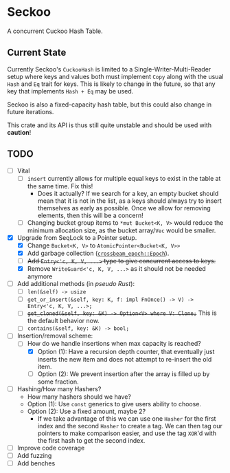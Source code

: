 # Seckoo

A concurrent Cuckoo Hash Table.

## Current State

Currently Seckoo's `CuckooHash` is limited to a Single-Writer-Multi-Reader setup where keys and values both must implement `Copy` along with the usual `Hash` and `Eq` trait for keys. This is likely to change in the future, so that any key that implements `Hash + Eq` may be used.

Seckoo is also a fixed-capacity hash table, but this could also change in future iterations.

This crate and its API is thus still quite unstable and should be used with **caution**!

## TODO

- [ ] Vital
  - [ ] `insert` currently allows for multiple equal keys to exist in the table at the same time. Fix this!
    - Does it actually? If we search for a key, an empty bucket should mean that it is not in the list, as a keys should always try to insert themselves as early as possible. Once we allow for removing elements, then this will be a concern!
  - [ ] Changing bucket group items to `*mut Bucket<K, V>` would reduce the minimum allocation size, as the bucket array/`Vec` would be smaller.
- [x] Upgrade from SeqLock to a Pointer setup.
  - [x] Change `Bucket<K, V>` to `AtomicPointer<Bucket<K, V>>`
  - [x] Add garbage collection ([`crossbeam_epoch::Epoch`](https://crates.io/crates/crossbeam-epoch)).
  - [ ] ~~Add `Entry<'c, K, V, ...>` type to give concurrent access to keys.~~
  - [x] Remove `WriteGuard<'c, K, V, ...>` as it should not be needed anymore
- [ ] Add additional methods (in _pseudo Rust_):
  - [ ] `len(&self) -> usize`
  - [ ] `get_or_insert(&self, key: K, f: impl FnOnce() -> V) -> Entry<'c, K, V, ...>;`
  - [ ] ~~`get_cloned(&self, key: &K) -> Option<V> where V: Clone;`~~ This is the default behavior now.
  - [ ] `contains(&self, key: &K) -> bool;`
- [ ] Insertion/removal scheme:
  - [ ] How do we handle insertions when max capacity is reached?
    - [x] Option (1): Have a recursion depth counter, that eventually just inserts the new item and does not attempt to re-insert the old item.
    - [ ] Option (2): We prevent insertion after the array is filled up by some fraction.
- [ ] Hashing/How many Hashers?
  - How many hashers should we have?
  - Option (1): Use `const` generics to give users ability to choose.
  - Option (2): Use a fixed amount, maybe 2?
    - If we take advantage of this we can use one `Hasher` for the first index and the second `Hasher` to create a tag. We can then tag our pointers to make comparison easier, and use the tag `XOR`'d with the first hash to get the second index.
- [ ] Improve code coverage
- [ ] Add fuzzing
- [ ] Add benches
